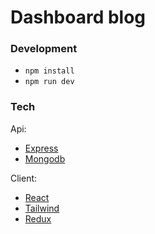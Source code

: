 # Dashboard blog

### Development

- `npm install`
- `npm run dev`

### Tech

Api:
- [Express](https://expressjs.com/en/4x/api.html)
- [Mongodb](https://www.mongodb.com/)

Client:
- [React](https://react.dev/)
- [Tailwind](https://tailwindcss.com/docs/guides/vite)
- [Redux](https://redux-toolkit.js.org/)

